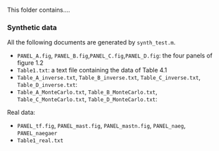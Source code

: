 This folder contains....

### Synthetic data
All the following documents are generated by `synth_test.m`. 

- `PANEL_A.fig`, `PANEL_B.fig`,`PANEL_C.fig`,`PANEL_D.fig`: the four panels of figure 1.2
- `Table1.txt`: a text file containing the data of Table 4.1
- `Table_A_inverse.txt`, `Table_B_inverse.txt`, `Table_C_inverse.txt`, `Table_D_inverse.txt`:
- `Table_A_MonteCarlo.txt`, `Table_B_MonteCarlo.txt`, `Table_C_MonteCarlo.txt`, `Table_D_MonteCarlo.txt`:

Real data:
- `PANEL_tf.fig`, `PANEL_mast.fig`, `PANEL_mastn.fig`, `PANEL_naeg`, `PANEL_naegaer`
- `Table1_real.txt`
